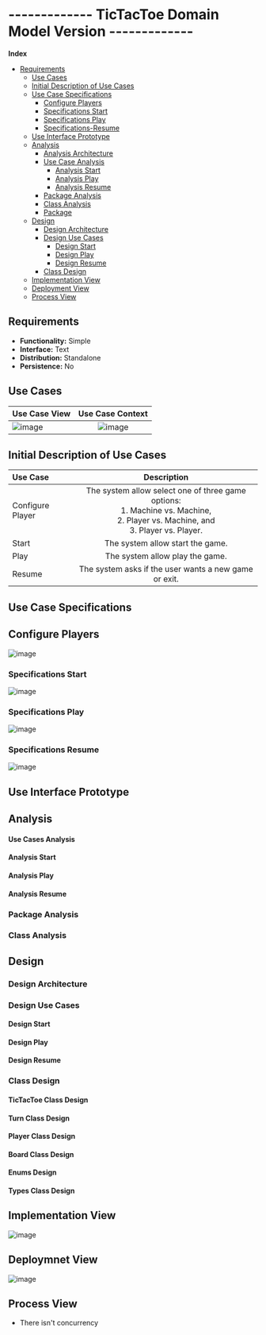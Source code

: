 # ------------- TicTacToe Domain Model Version -------------

**Index**
- [Requirements](#Requirements)  
    -   [Use Cases](#Use-Cases)
    -   [Initial Description of Use Cases](#Initial-Description-of-Use-Cases)  
    -   [Use Case Specifications](#Use-Case-Specifications)   
        -   [Configure Players](#Configure-Players)   
        -   [Specifications Start](#Specifications-Start)  
        -   [Specifications Play](#Specifications-Play)  
        -   [Specifications-Resume](#Specifications-Resume)  
    -   [Use Interface Prototype](#Use-Interface-Prototype)  
    -   [Analysis](#Analysis)  
        -   [Analysis Architecture](#Analysis-Architecture)  
        -   [Use Case Analysis](#Use-Case-Analysis)  
            -   [Analysis Start](#Analysis-Start)  
            -   [Analysis Play](#Analysis-Play)  
            -   [Analysis Resume](#Analysis-Resume)  
        -   [Package Analysis](#Package-Analysis)  
        -   [Class Analysis](#Class-Analysis)
        -   [Package](#Package)  
    - [Design](#Design)  
        -   [Design Architecture](#Design-Architecture)  
        -   [Design Use Cases](#Design-Use-Cases)  
            -   [Design Start](#Start-Start)  
            -   [Design Play](#Play-Play)  
            -   [Design Resume](#Design-Resume)  
        -   [Class Design](#Class-Design)  
    -   [Implementation View](#Implementation-View)  
    -   [Deployment View](#Deployment-View)  
    -   [Process View](#Process-View)  

## Requirements

- **Functionality:** Simple  
- **Interface:** Text  
- **Distribution:** Standalone  
- **Persistence:** No  

## Use Cases

| Use Case View | Use Case Context |  
| :------- | :------: | 
| ![image](https://user-images.githubusercontent.com/46433173/232233785-773c6b10-7d1b-4e4a-98dd-00dcf65545f8.png) | ![image](https://user-images.githubusercontent.com/46433173/232234032-ac7baa56-abba-453d-97af-50ee7721d64e.png) |  

## Initial Description of Use Cases

| Use Case | Description |  
| :------- | :------: | 
| Configure Player | The system allow select one of three game options:<br/>  1. Machine vs. Machine,<br/> 2. Player vs. Machine, and<br/> 3. Player vs. Player.  | 
| Start            | The system allow start the game. | 
| Play             | The system allow play the game.  | 
| Resume           | The system asks if the user wants a new game or exit.  |  

## Use Case Specifications

## Configure Players

![image](https://user-images.githubusercontent.com/46433173/232328353-78da963c-953c-449e-bc6c-db4965e671c1.png)

### Specifications Start

![image](https://user-images.githubusercontent.com/46433173/232328321-c6724e9a-f610-48ed-af3f-8a9135d129f4.png)

### Specifications Play

![image](https://user-images.githubusercontent.com/46433173/232329012-1cd90dd3-59d6-4e6d-9666-85a2db8ca82b.png)

### Specifications Resume

![image](https://user-images.githubusercontent.com/46433173/232328263-168ba59f-081b-41c6-bb79-3f524185d063.png)

## Use Interface Prototype

## Analysis

#### Use Cases Analysis

#### Analysis Start

#### Analysis Play

#### Analysis Resume

### Package Analysis

### Class Analysis

## Design

### Design Architecture

### Design Use Cases

#### Design Start

#### Design Play

#### Design Resume

### Class Design

#### TicTacToe Class Design

#### Turn Class Design

#### Player Class Design

#### Board Class Design

#### Enums Design

#### Types Class Design

## Implementation View

![image](https://user-images.githubusercontent.com/46433173/232120697-259003de-18b6-4260-8fd9-c191c60ebde5.png)

## Deploymnet View

![image](https://user-images.githubusercontent.com/46433173/232120816-59203f69-2a86-482f-90cb-07f8c70b7a53.png)

## Process View

-   There isn't concurrency 
